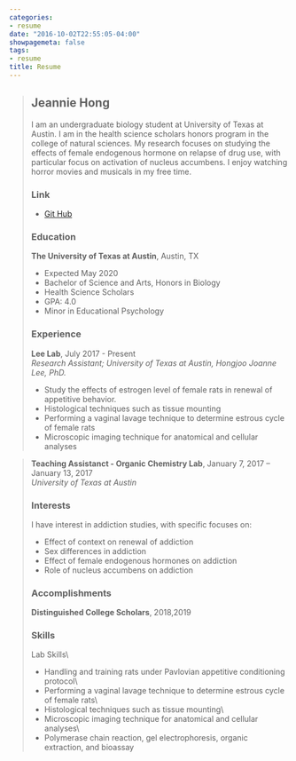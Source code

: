 ```yaml
---
categories:
- resume
date: "2016-10-02T22:55:05-04:00"
showpagemeta: false
tags:
- resume
title: Resume
---
```

>## Jeannie Hong
>I am an undergraduate biology student at University of Texas at Austin. I am in the health science scholars honors program in the college of natural sciences. My research focuses on studying the effects of female endogenous hormone on relapse of drug use, with particular focus on activation of nucleus accumbens. I enjoy watching horror movies and musicals in my free time.
>### **Link**
>- [Git Hub](https://github.com/jeannieous)
>### **Education**
>**The University of Texas at Austin**, Austin, TX
>- Expected May 2020 
>- Bachelor of Science and Arts, Honors in Biology
>- Health Science Scholars
>- GPA: 4.0 
>- Minor in Educational Psychology
>### **Experience**
>**Lee Lab**, July 2017 - Present\
>*Research Assistant; University of Texas at Austin, Hongjoo Joanne Lee, PhD.*
>- Study the effects of estrogen level of female rats in renewal of appetitive behavior. 
>- Histological techniques such as tissue mounting
>- Performing a vaginal lavage technique to determine estrous cycle of female rats 
>- Microscopic imaging technique for anatomical and cellular analyses

>**Teaching Assistanct - Organic Chemistry Lab**, January 7, 2017 – January 13, 2017\
>*University of Texas at Austin*
>### **Interests**
>I have interest in addiction studies, with specific focuses on:
>- Effect of context on renewal of addiction
>- Sex differences in addiction
>- Effect of female endogenous hormones on addiction
>- Role of nucleus accumbens on addiction
>### **Accomplishments**
>**Distinguished College Scholars**, 2018,2019
>### **Skills**
>Lab Skills\
>- Handling and training rats under Pavlovian appetitive conditioning protocol\
>- Performing a vaginal lavage technique to determine estrous cycle of female rats\
>- Histological techniques such as tissue mounting\
>- Microscopic imaging technique for anatomical and cellular analyses\
>- Polymerase chain reaction, gel electrophoresis, organic extraction, and bioassay
